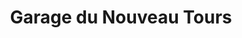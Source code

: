 ---
title: "Garage du Nouveau Tours"
url: /tours/garage-du-nouveau-tours/
shop: réparation de voitures
---